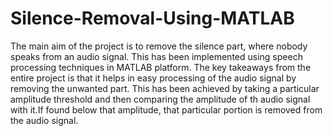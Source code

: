 # Silence-Removal-Using-MATLAB
The main aim of the project is to remove the silence part, where nobody speaks from an audio signal.
This has been implemented using speech processing techniques in MATLAB platform.
The key takeaways from the entire project is that it helps in easy processing of the audio signal by removing the unwanted part.
This has been achieved by taking a particular amplitude threshold and then comparing the amplitude of th audio signal with it.If found below that amplitude, that particular portion is removed from the audio signal.
